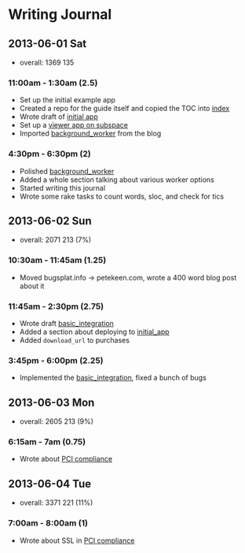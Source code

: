 # Writing Journal

## 2013-06-01 Sat

* overall: 1369 135

### 11:00am - 1:30am (2.5)

* Set up the initial example app
* Created a repo for the guide itself and copied the TOC into [index](/index)
* Wrote draft of [initial app](/initial_app)
* Set up a [viewer app on subspace](http://guide.subspace.bugsplat.info)
* Imported [background_worker](/background_worker) from the blog

### 4:30pm - 6:30pm (2)

* Polished [background_worker](/background_worker)
* Added a whole section talking about various worker options
* Started writing this journal
* Wrote some rake tasks to count words, sloc, and check for tics

## 2013-06-02 Sun

* overall: 2071 213 (7%)

### 10:30am - 11:45am (1.25)

* Moved bugsplat.info -> petekeen.com, wrote a 400 word blog post about it

### 11:45am - 2:30pm (2.75)

* Wrote draft [basic_integration](/basic_integration)
* Added a section about deploying to [initial_app](/initial_app)
* Added `download_url` to purchases

### 3:45pm - 6:00pm (2.25)

* Implemented the [basic_integration](/basic_integration), fixed a bunch of bugs

## 2013-06-03 Mon

* overall: 2605 213 (9%)

### 6:15am - 7am (0.75)

* Wrote about [PCI compliance](/pci)

## 2013-06-04 Tue

* overall: 3371 221 (11%)

### 7:00am - 8:00am (1)

* Wrote about SSL in [PCI compliance](/pci)
